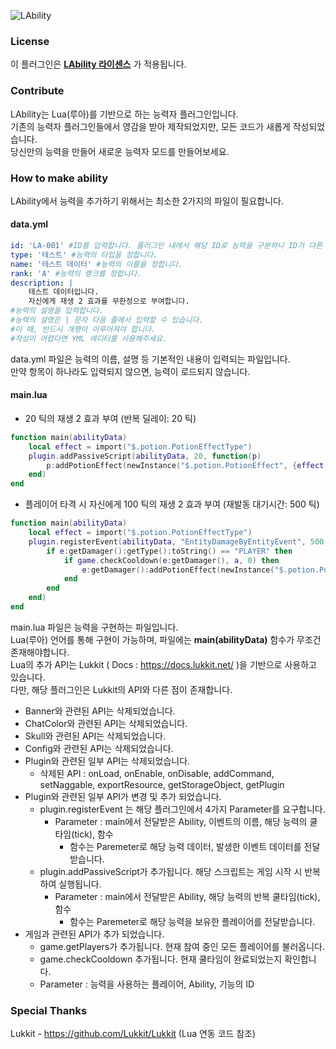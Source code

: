 ![LAbility](https://user-images.githubusercontent.com/30228621/145702029-17ecfee6-6838-4405-91e3-2bdc88564e19.png)
### License
이 플러그인은 [**LAbility 라이센스**](https://github.com/MINUTE1084/LAbility/blob/master/LICENSE.md) 가 적용됩니다. 
### Contribute
LAbility는 Lua(루아)를 기반으로 하는 능력자 플러그인입니다.\
기존의 능력자 플러그인들에서 영감을 받아 제작되었지만, 모든 코드가 새롭게 작성되었습니다.\
당신만의 능력을 만들어 새로운 능력자 모드를 만들어보세요.

### How to make ability
LAbility에서 능력을 추가하기 위해서는 최소한 2가지의 파일이 필요합니다.
#### data.yml
```yaml
id: 'LA-001' #ID를 입력합니다. 플러그인 내에서 해당 ID로 능력을 구분하니 ID가 다른 능력과 겹치지 않도록 해주세요.
type: '테스트' #능력의 타입을 정합니다.
name: '테스트 데이터' #능력의 이름을 정합니다.
rank: 'A' #능력의 랭크를 정합니다.
description: | 
    테스트 데이터입니다.
    자신에게 재생 2 효과를 무한정으로 부여합니다.
#능력의 설명을 입력합니다.
#능력의 설명은 | 문자 다음 줄에서 입력할 수 있습니다.
#이 때, 반드시 개행이 이루어져야 합니다.
#작성이 어렵다면 YML 에디터를 사용해주세요.
```
data.yml 파일은 능력의 이름, 설명 등 기본적인 내용이 입력되는 파일입니다.\
만약 항목이 하나라도 입력되지 않으면, 능력이 로드되지 않습니다.

#### main.lua
 - 20 틱의 재생 2 효과 부여 (반복 딜레이: 20 틱)
```lua
function main(abilityData)
	local effect = import("$.potion.PotionEffectType")
	plugin.addPassiveScript(abilityData, 20, function(p)
		p:addPotionEffect(newInstance("$.potion.PotionEffect", {effect.REGENERATION, 20, 1}))
	end)
end
```

 - 플레이어 타격 시 자신에게 100 틱의 재생 2 효과 부여 (재발동 대기시간: 500 틱)
```lua
function main(abilityData)
	local effect = import("$.potion.PotionEffectType")
	plugin.registerEvent(abilityData, "EntityDamageByEntityEvent", 500, function(a, e)
		if e:getDamager():getType():toString() == "PLAYER" then
			if game.checkCooldown(e:getDamager(), a, 0) then
				e:getDamager():addPotionEffect(newInstance("$.potion.PotionEffect", {effect.REGENERATION, 100, 1}))
			end
		end
	end)
end
```
main.lua 파일은 능력을 구현하는 파일입니다.\
Lua(루아) 언어를 통해 구현이 가능하며, 파일에는 **main(abilityData)** 함수가 무조건 존재해야합니다.\
Lua의 추가 API는 Lukkit ( Docs : https://docs.lukkit.net/ )을 기반으로 사용하고 있습니다.\
다만, 해당 플러그인은 Lukkit의 API와 다른 점이 존재합니다.
 - Banner와 관련된 API는 삭제되었습니다.
 - ChatColor와 관련된 API는 삭제되었습니다.
 - Skull와 관련된 API는 삭제되었습니다.
 - Config와 관련된 API는 삭제되었습니다.
 - Plugin와 관련된 일부 API는 삭제되었습니다.
   - 삭제된 API : onLoad, onEnable, onDisable, addCommand, setNaggable, exportResource, getStorageObject, getPlugin
 - Plugin와 관련된 일부 API가 변경 및 추가 되었습니다.
   - plugin.registerEvent 는 해당 플러그인에서 4가지 Parameter를 요구합니다.
     - Parameter : main에서 전달받은 Ability, 이벤트의 이름, 해당 능력의 쿨타임(tick), 함수
       - 함수는 Paremeter로 해당 능력 데이터, 발생한 이벤트 데이터를 전달받습니다.
   - plugin.addPassiveScript가 추가됩니다. 해당 스크립트는 게임 시작 시 반복하여 실행됩니다.
     - Parameter : main에서 전달받은 Ability, 해당 능력의 반복 쿨타임(tick), 함수
       - 함수는 Paremeter로 해당 능력을 보유한 플레이어를 전달받습니다.
 - 게임과 관련된 API가 추가 되었습니다.
    - game.getPlayers가 추가됩니다. 현재 참여 중인 모든 플레이어를 불러옵니다.
    - game.checkCooldown 추가됩니다. 현재 쿨타임이 완료되었는지 확인합니다.
     - Parameter : 능력을 사용하는 플레이어, Ability, 기능의 ID

### Special Thanks
Lukkit - https://github.com/Lukkit/Lukkit (Lua 연동 코드 참조)
